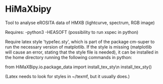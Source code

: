 # HiMaXbipy
Tool to analyse eROSITA data of HMXB (lightcurve, spectrum, RGB image)

Requires:
-python3
-HEASOFT (possibility to run xspec in python)

Require latex style 'type1ec.sty', which is part of the package cm-super to run the necessary version of matplotlib.
If the style is missing (matplotlib will cause an error, stating that the style file is needed), it can be installed
in the home directory running the following commands in python:

from HiMaXBipy.io.package_data import install_tex_sty\n
install_tex_sty()

(Latex needs to look for styles in ~/texmf, but it usually does.)
